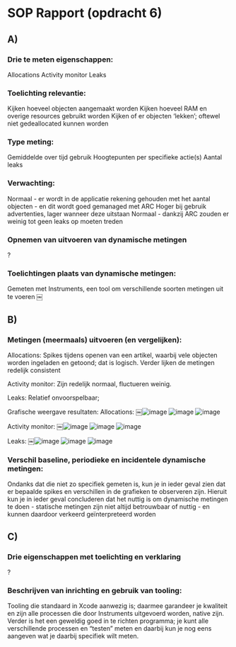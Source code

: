 # SOP Rapport (opdracht 6)

## A)
### Drie te meten eigenschappen:
Allocations
Activity monitor
Leaks

### Toelichting relevantie:
Kijken hoeveel objecten aangemaakt worden
Kijken hoeveel RAM en overige resources gebruikt worden
Kijken of er objecten ‘lekken’; oftewel niet gedeallocated kunnen worden

### Type meting:
Gemiddelde over tijd gebruik
Hoogtepunten per specifieke actie(s)
Aantal leaks

### Verwachting:
Normaal - er wordt in de applicatie rekening gehouden met het aantal objecten - en dit wordt goed gemanaged met ARC
Hoger bij gebruik advertenties, lager wanneer deze uitstaan
Normaal - dankzij ARC zouden er weinig tot geen leaks op moeten treden

### Opnemen van uitvoeren van dynamische metingen
?

### Toelichtingen plaats van dynamische metingen:
Gemeten met Instruments, een tool om verschillende soorten metingen uit te voeren
￼

## B)
### Metingen (meermaals) uitvoeren (en vergelijken):
Allocations:
Spikes tijdens openen van een artikel, waarbij vele objecten worden ingeladen en getoond; dat is logisch. Verder lijken de metingen redelijk consistent

Activity monitor:
Zijn redelijk normaal, fluctueren weinig.

Leaks:
Relatief onvoorspelbaar; 

Grafische weergave resultaten:
Allocations:
￼![image](/images/alloc_1.png)
![image](/images/alloc_2.png)
![image](/images/alloc_3.png)

Activity monitor:
￼![image](/images/am_1.png)
![image](/images/am_2.png)
![image](/images/am_3.png)

Leaks:
￼![image](/images/leak_1.png)
![image](/images/leak_2.png)
![image](/images/leak_3.png)

### Verschil baseline, periodieke en incidentele dynamische metingen:
Ondanks dat die niet zo specifiek gemeten is, kun je in ieder geval zien dat er bepaalde spikes en verschillen in de grafieken te observeren zijn. Hieruit kun je in ieder geval concluderen dat het nuttig is om dynamische metingen te doen - statische metingen zijn niet altijd betrouwbaar of nuttig - en kunnen daardoor verkeerd geïnterpreteerd worden

## C)
### Drie eigenschappen met toelichting en verklaring
?

### Beschrijven van inrichting en gebruik van tooling:
Tooling die standaard in Xcode aanwezig is; daarmee garandeer je kwaliteit en zijn alle processen die door Instruments uitgevoerd worden, native zijn.
Verder is het een geweldig goed in te richten programma; je kunt alle verschillende processen en “testen” meten en daarbij kun je nog eens aangeven wat je daarbij specifiek wilt meten.